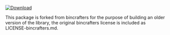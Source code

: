 [ ![Download](https://api.bintray.com/packages/matthew-d-jones/conan/msgpack%3Amatthew-d-jones/images/download.svg) ](https://bintray.com/matthew-d-jones/conan/msgpack%3Amatthew-d-jones/_latestVersion)

This package is forked from bincrafters for the purpose of building an older version of the library, the original bincrafters license is included as LICENSE-bincrafters.md.
